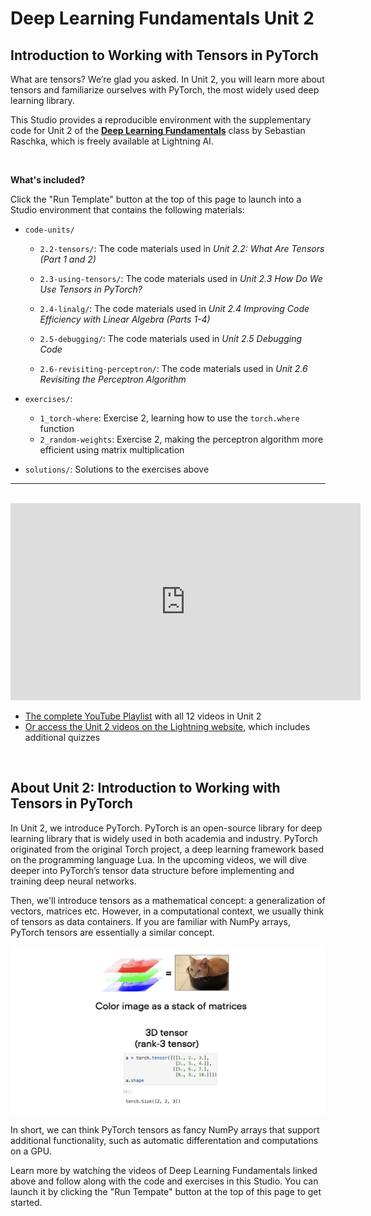 # Deep Learning Fundamentals Unit 2

## Introduction to Working with Tensors in PyTorch

What are tensors? We’re glad you asked. In Unit 2, you will learn more about tensors and familiarize ourselves with PyTorch, the most widely used deep learning library.

This Studio provides a reproducible environment with the supplementary code for Unit 2 of the [**Deep Learning Fundamentals**](https://lightning.ai/pages/courses/deep-learning-fundamentals/) class by Sebastian Raschka, which is freely available at Lightning AI.


<br>

**What's included?**

Click the "Run Template" button at the top of this page to launch into a Studio environment that contains the following materials:

- `code-units/`

  - `2.2-tensors/`: The code materials used in *Unit 2.2: What Are Tensors (Part 1 and 2)*

  - `2.3-using-tensors/`: The code materials used in *Unit 2.3 How Do We Use Tensors in PyTorch?*

  - `2.4-linalg/`: The code materials used in *Unit 2.4 Improving Code Efficiency with Linear Algebra (Parts 1-4)*

  - `2.5-debugging/`: The code materials used in *Unit 2.5 Debugging Code*

  - `2.6-revisiting-perceptron/`: The code materials used in *Unit 2.6 Revisiting the Perceptron Algorithm*


- `exercises/`: 
  - `1_torch-where`: Exercise 2,  learning how to use the `torch.where` function
  - `2_random-weights`: Exercise 2, making the perceptron algorithm more efficient using matrix multiplication
- `solutions/`: Solutions to the exercises above

---

<br>

<iframe width="560" height="315" src="https://www.youtube.com/embed/cwcaTNHgGuM?si=MaUer4N6HxnCNAOR" title="YouTube video player" frameborder="0" allow="accelerometer; autoplay; clipboard-write; encrypted-media; gyroscope; picture-in-picture; web-share" allowfullscreen></iframe>




- [The complete YouTube Playlist](https://www.youtube.com/watch?v=cwcaTNHgGuM&list=PLaMu-SDt_RB55zaDxbuX4DGLC3hIVOGv_) with all 12 videos in Unit 2
- [Or access the Unit 2 videos on the Lightning website](https://lightning.ai/courses/deep-learning-fundamentals/2-0-unit-2-overview/), which includes additional quizzes

<br>

## About Unit 2: Introduction to Working with Tensors in PyTorch

In Unit 2, we introduce PyTorch. PyTorch is an open-source library for deep learning library that is widely used in both academia and industry. PyTorch originated from the original Torch project, a deep learning framework based on the programming language Lua. In the upcoming videos, we will dive deeper into PyTorch’s tensor data structure before implementing and training deep neural networks.

Then, we'll introduce tensors as a mathematical concept: a generalization of vectors, matrices etc. However, in a computational context, we usually think of tensors as data containers. If you are familiar with NumPy arrays, PyTorch tensors are essentially a similar concept.

![tensors-slide](unit2-readme-images/tensors-slide.png)

In short, we can think PyTorch tensors as fancy NumPy arrays that support additional functionality, such as automatic differentation and computations on a GPU.

Learn more by watching the videos of Deep Learning Fundamentals linked above and follow along with the code and exercises in this Studio. You can launch it by clicking the "Run Tempate" button at the top of this page to get started.

